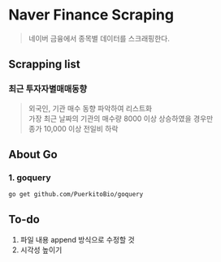# Naver Finance Scraping

> 네이버 금융에서 종목별 데이터를 스크래핑한다.

## Scrapping list

### 최근 투자자별매매동향

> 외국인, 기관 매수 동향 파악하여 리스트화  
> 가장 최근 날짜의 기관의 매수량 8000 이상 상승하였을 경우만  
> 종가 10,000 이상
> 전일비 하락

## About Go

### 1. goquery

    go get github.com/PuerkitoBio/goquery

## To-do

1. 파일 내용 append 방식으로 수정할 것
2. 시각성 높이기
